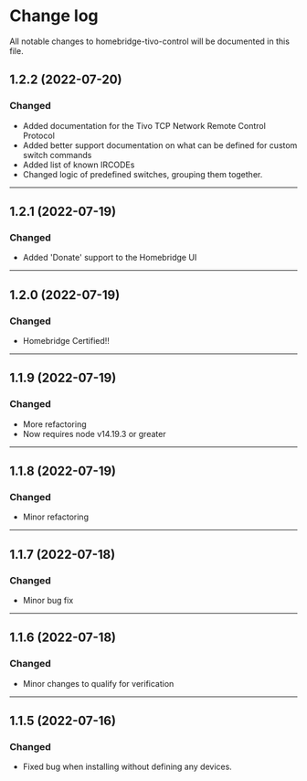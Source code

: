# Change log

All notable changes to homebridge-tivo-control will be documented in this file.

## 1.2.2 (2022-07-20)
### Changed
- Added documentation for the Tivo TCP Network Remote Control Protocol
- Added better support documentation on what can be defined for custom switch commands
- Added list of known IRCODEs
- Changed logic of predefined switches, grouping them together.
---
## 1.2.1 (2022-07-19)
### Changed
- Added 'Donate' support to the Homebridge UI
---
## 1.2.0 (2022-07-19)
### Changed
- Homebridge Certified!!
---
## 1.1.9 (2022-07-19)
### Changed
- More refactoring
- Now requires node v14.19.3 or greater
--- 
## 1.1.8 (2022-07-19)
### Changed
- Minor refactoring
--- 
## 1.1.7 (2022-07-18)
### Changed
- Minor bug fix
----
## 1.1.6 (2022-07-18)
### Changed
- Minor changes to qualify for verification
---
## 1.1.5 (2022-07-16)
### Changed
- Fixed bug when installing without defining any devices.